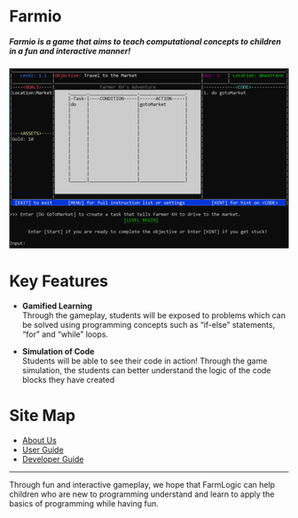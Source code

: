# Farmio
##### Farmio is a game that aims to teach computational concepts to children in a fun and interactive manner!

![Ui.png](https://github.com/AY1920S1-CS2113T-F14-2/main/blob/master/docs/images/Ui.png)

# Key Features
- **Gamified Learning**  
   Through the gameplay, students will be exposed to problems which can be solved using programming concepts such as “if-else” statements, “for” and “while” loops. 

- **Simulation of Code**  
   Students will be able to see their code in action! Through the game simulation, the students can better understand the logic of the code blocks they have created
   
# Site Map
- [About Us](https://github.com/AY1920S1-CS2113T-F14-2/main/blob/master/docs/AboutUs.adoc)
- [User Guide](https://github.com/AY1920S1-CS2113T-F14-2/main/blob/master/docs/%5BCS2113T-F14-2%5D%5BFarmio%5DUserGuide.pdf)
- [Developer Guide](https://github.com/AY1920S1-CS2113T-F14-2/main/blob/master/docs/%5BCS2113T-F14-2%5D%5BFarmio%5DDeveloperGuide.pdf)

---
Through fun and interactive gameplay, we hope that FarmLogic can help children who are new to programming understand and learn to apply the basics of programming while having fun. 
